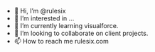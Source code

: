- 👋 Hi, I’m @rulesix
- 👀 I’m interested in ...
- 🌱 I’m currently learning visualforce.
- 💞️ I’m looking to collaborate on client projects.
- 📫 How to reach me rulesix.com

<!---
rulesix/rulesix is a ✨ special ✨ repository because its `README.md` (this file) appears on your GitHub profile.
You can click the Preview link to take a look at your changes.
--->
